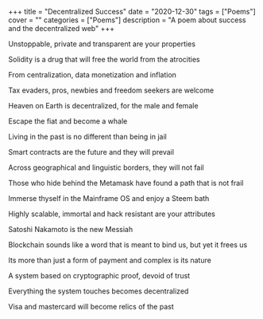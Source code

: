 +++
title = "Decentralized Success"
date = "2020-12-30"
tags = ["Poems"]
cover = ""
categories = ["Poems"]
description = "A poem about success and the decentralized web"
+++

Unstoppable, private and transparent are your properties

Solidity is a drug that will free the world from the atrocities

From centralization, data monetization and inflation

Tax evaders, pros, newbies and freedom seekers are welcome

Heaven on Earth is decentralized, for the male and female

Escape the fiat and become a whale

Living in the past is no different than being in jail

Smart contracts are the future and they will prevail

Across geographical and linguistic borders, they will not fail

Those who hide behind the Metamask have found a path that is not frail

Immerse thyself in the Mainframe OS and enjoy a Steem bath

Highly scalable, immortal and hack resistant are your attributes

Satoshi Nakamoto is the new Messiah

Blockchain sounds like a word that is meant to bind us, but yet it frees us

Its more than just a form of payment and complex is its nature

A system based on cryptographic proof, devoid of trust

Everything the system touches becomes decentralized

Visa and mastercard will become relics of the past


